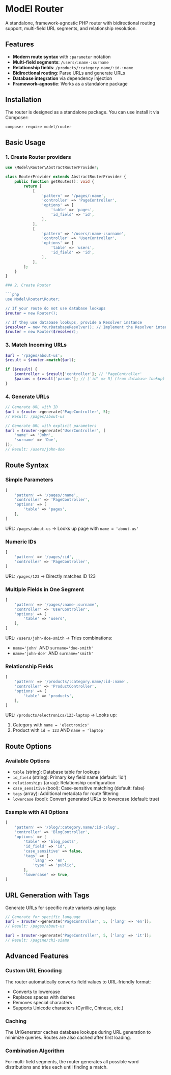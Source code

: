 # ModEl Router

A standalone, framework-agnostic PHP router with bidirectional routing support, multi-field URL segments, and relationship resolution.

## Features

- **Modern route syntax** with `:parameter` notation
- **Multi-field segments**: `/users/:name-:surname`
- **Relationship fields**: `/products/:category.name/:id-:name`
- **Bidirectional routing**: Parse URLs and generate URLs
- **Database integration** via dependency injection
- **Framework-agnostic**: Works as a standalone package

## Installation

The router is designed as a standalone package. You can use install it via Composer:

```bash
composer require model/router
```

## Basic Usage

### 1. Create Router providers

```php
use \Model\Router\AbstractRouterProvider;

class RouterProvider extends AbstractRouterProvider {
    public function getRoutes(): void {
        return [
            [
                'pattern' => '/pages/:name',
                'controller' => 'PageController',
                'options' => [
                    'table' => 'pages',
                    'id_field' => 'id',
                ],
            ],
            [
                'pattern' => '/users/:name-:surname',
                'controller' => 'UserController',
                'options' => [
                    'table' => 'users',
                    'id_field' => 'id',
                ],
            ],
        ];
    }
}

### 2. Create Router

```php
use Model\Router\Router;

// If your route do not use database lookups
$router = new Router();

// If they use database lookups, provide a Resolver instance
$resolver = new YourDatabaseResolver(); // Implement the Resolver interface
$router = new Router($resolver);
```

### 3. Match Incoming URLs

```php
$url = '/pages/about-us';
$result = $router->match($url);

if ($result) {
	$controller = $result['controller']; // 'PageController'
	$params = $result['params']; // ['id' => 5] (from database lookup)
}
```

### 4. Generate URLs

```php
// Generate URL with ID
$url = $router->generate('PageController', 5);
// Result: /pages/about-us

// Generate URL with explicit parameters
$url = $router->generate('UserController', [
	'name' => 'John',
	'surname' => 'Doe',
]);
// Result: /users/john-doe
```

## Route Syntax

### Simple Parameters

```php
[
    'pattern' => '/pages/:name',
    'controller' => 'PageController',
    'options' => [
        'table' => 'pages',
    ],
]
```

URL: `/pages/about-us` → Looks up page with `name = 'about-us'`

### Numeric IDs

```php
[
    'pattern' => '/pages/:id',
    'controller' => 'PageController',
]
```

URL: `/pages/123` → Directly matches ID 123

### Multiple Fields in One Segment

```php
[
    'pattern' => '/pages/:name-:surname',
    'controller' => 'UserController',
    'options' => [
        'table' => 'users',
    ],
]
```

URL: `/users/john-doe-smith` → Tries combinations:
- `name='john'` AND `surname='doe-smith'`
- `name='john-doe'` AND `surname='smith'`

### Relationship Fields

```php
[
    'pattern' => '/products/:category.name/:id-:name',
    'controller' => 'ProductController',
    'options' => [
        'table' => 'products',
    ],
]
```

URL: `/products/electronics/123-laptop` → Looks up:
1. Category with `name = 'electronics'`
2. Product with `id = 123` AND `name = 'laptop'`

## Route Options

### Available Options

- `table` (string): Database table for lookups
- `id_field` (string): Primary key field name (default: 'id')
- `relationships` (array): Relationship configuration
- `case_sensitive` (bool): Case-sensitive matching (default: false)
- `tags` (array): Additional metadata for route filtering
- `lowercase` (bool): Convert generated URLs to lowercase (default: true)

### Example with All Options

```php
[
    'pattern' => '/blog/:category.name/:id-:slug',
    'controller' => 'BlogController',
    'options' => [
        'table' => 'blog_posts',
        'id_field' => 'id',
        'case_sensitive' => false,
        'tags' => [
            'lang' => 'en',
            'type' => 'public',
        ],
        'lowercase' => true,
]
```

## URL Generation with Tags

Generate URLs for specific route variants using tags:

```php
// Generate for specific language
$url = $router->generate('PageController', 5, ['lang' => 'en']);
// Result: /pages/about-us

$url = $router->generate('PageController', 5, ['lang' => 'it']);
// Result: /pagine/chi-siamo
```

## Advanced Features

### Custom URL Encoding

The router automatically converts field values to URL-friendly format:
- Converts to lowercase
- Replaces spaces with dashes
- Removes special characters
- Supports Unicode characters (Cyrillic, Chinese, etc.)

### Caching

The UrlGenerator caches database lookups during URL generation to minimize queries.
Routes are also cached after first loading.

### Combination Algorithm

For multi-field segments, the router generates all possible word distributions and tries each until finding a match.
